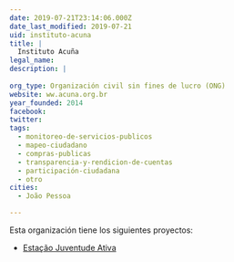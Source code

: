 ```yaml
---
date: 2019-07-21T23:14:06.000Z
date_last_modified: 2019-07-21
uid: instituto-acuna
title: |
  Instituto Acuña
legal_name: 
description: |
  
org_type: Organización civil sin fines de lucro (ONG)
website: ww.acuna.org.br
year_founded: 2014
facebook: 
twitter: 
tags:
  - monitoreo-de-servicios-publicos
  - mapeo-ciudadano
  - compras-publicas
  - transparencia-y-rendicion-de-cuentas
  - participación-ciudadana
  - otro
cities: 
  - João Pessoa

---
```


Esta organización tiene los siguientes proyectos:

- [Estação Juventude Ativa](/proyectos/estacão-juventude-ativa)
